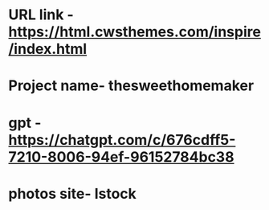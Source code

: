 # URL link - https://html.cwsthemes.com/inspire/index.html

# Project name- thesweethomemaker

# gpt - https://chatgpt.com/c/676cdff5-7210-8006-94ef-96152784bc38

# photos site- Istock



